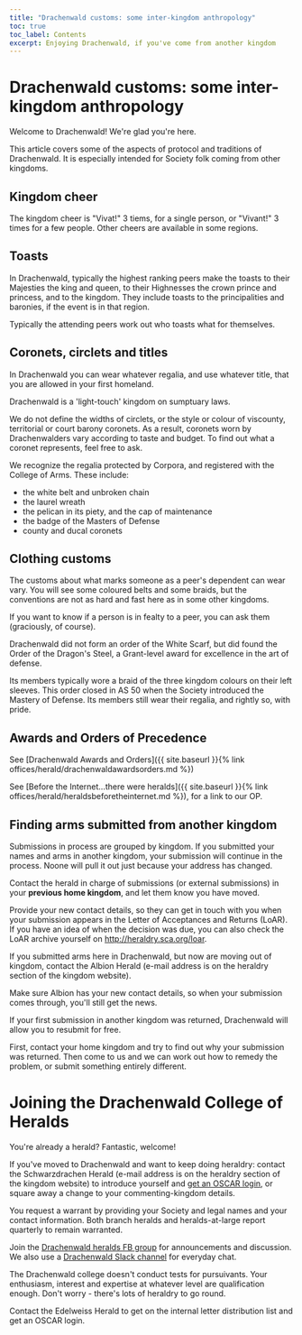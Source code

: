 ```yaml
---
title: "Drachenwald customs: some inter-kingdom anthropology"
toc: true
toc_label: Contents
excerpt: Enjoying Drachenwald, if you've come from another kingdom
---
```



# Drachenwald customs: some inter-kingdom anthropology

Welcome to Drachenwald! We're glad you're here.

This article covers some of the aspects of protocol and traditions of Drachenwald. It is especially intended for Society folk coming from other kingdoms.

## Kingdom cheer
The kingdom cheer is "Vivat!" 3 tiems, for a single person, or "Vivant!" 3 times for a few people.
Other cheers are available in some regions. 

## Toasts
In Drachenwald, typically the highest ranking peers make the toasts to their Majesties the king and queen, to their Highnesses the crown prince and princess, and to the kingdom. They include toasts to the principalities and baronies, if the event is in that region.

Typically the attending peers work out who toasts what for themselves.

## Coronets, circlets and titles

In Drachenwald you can wear whatever regalia, and use whatever title, that you are allowed in your first homeland. 

Drachenwald is a 'light-touch' kingdom on sumptuary laws. 

We do not define the widths of circlets, or the style or colour of viscounty, territorial or court barony coronets. As a result, coronets worn by Drachenwalders vary according to taste and budget. To find out what a coronet represents, feel free to ask.

We recognize the regalia protected by Corpora, and registered with the College of Arms. These include: 
* the white belt and unbroken chain
* the laurel wreath
* the pelican in its piety, and the cap of maintenance
* the badge of the Masters of Defense
* county and ducal coronets

## Clothing customs 

The customs about what marks someone as a peer's dependent can wear vary. You will see some coloured belts and some braids, but the conventions are not as hard and fast here as in some other kingdoms.

If you want to know if a person is in fealty to a peer, you can ask them (graciously, of course).

Drachenwald did not form an order of the White Scarf, but did found the Order of the Dragon's Steel, a Grant-level award for excellence in the art of defense. 

Its members typically wore a braid of the three kingdom colours on their left sleeves.  This order closed in AS 50 when the Society introduced the Mastery of Defense. Its members still wear their regalia, and rightly so, with pride.

## Awards and Orders of Precedence

See [Drachenwald Awards and Orders]({{ site.baseurl }}{% link offices/herald/drachenwaldawardsorders.md %})

See [Before the Internet...there were heralds]({{ site.baseurl }}{% link offices/herald/heraldsbeforetheinternet.md %}), for a link to our OP.

##  Finding arms submitted from another kingdom
Submissions in process are grouped by kingdom. If you submitted your names and arms in another kingdom, your submission will continue in the process. Noone will pull it out just because your address has changed.

Contact the herald in charge of submissions (or external submissions) in your __previous home kingdom__, and let them know you have moved.

Provide your new contact details, so they can get in touch with you when your submission appears in the Letter of Acceptances and Returns (LoAR). If you have an idea of when the decision was due, you can also check the LoAR archive yourself on http://heraldry.sca.org/loar.

If you submitted arms here in Drachenwald, but now are moving out of kingdom,  contact the Albion Herald (e-mail address is on the heraldry section of the kingdom website).

Make sure Albion has your new contact details, so when your submission comes through, you'll still get the news.

If your first submission in another kingdom was returned, Drachenwald will allow you to resubmit for free.

First, contact your home kingdom and try to find out why your submission was returned. Then come to us and we can work out how to remedy the problem, or submit something entirely different.

# Joining the Drachenwald College of Heralds

You're already a herald? Fantastic, welcome!

If you've moved to Drachenwald and want to keep doing heraldry: contact the Schwarzdrachen Herald (e-mail address is on the heraldry section of the kingdom website) to introduce yourself and [get an OSCAR login](http://oscar.sca.org/), or square away a change to your commenting-kingdom details.

You request a warrant by providing your Society and legal names and your contact information. Both branch heralds and heralds-at-large report quarterly to remain warranted.

Join the [Drachenwald heralds FB group](https://www.facebook.com/groups/drachenwald.heralds/) for announcements and discussion. We also use a [Drachenwald Slack channel](https://drachenwald.slack.com) for everyday chat. 

The Drachenwald college doesn't conduct tests for pursuivants. Your enthusiasm, interest and expertise at whatever level are qualification enough. Don't worry - there's lots of heraldry to go round.

Contact the Edelweiss Herald to get on the internal letter distribution list and get an OSCAR login. 